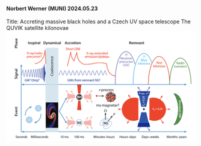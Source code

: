 #### Norbert Werner (MUNI) 2024.05.23
Title: Accreting massive black holes and a Czech UV space telescope
The QUVIK satellite
kilonovae
![alt text](../Attachments/Colloquium/colloquiums_Thu/Norbert_3.jpg)